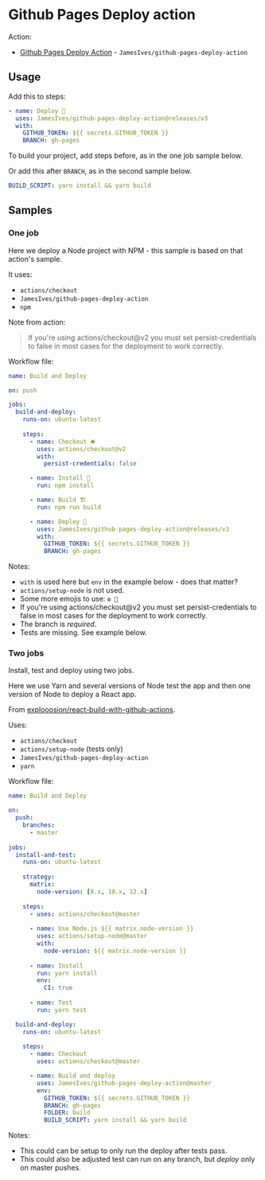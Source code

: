 # Github Pages Deploy action

Action:

- [Github Pages Deploy Action](https://github.com/marketplace/actions/deploy-to-github-pages) - `JamesIves/github-pages-deploy-action`


## Usage

Add this to steps:

```yaml
- name: Deploy 🚀
  uses: JamesIves/github-pages-deploy-action@releases/v3
  with:
    GITHUB_TOKEN: ${{ secrets.GITHUB_TOKEN }}
    BRANCH: gh-pages
```

To build your project, add steps before, as in the one job sample below.

Or add this after `BRANCH`, as in the second sample below.

```yaml
BUILD_SCRIPT: yarn install && yarn build
```


## Samples

### One job

Here we deploy a Node project with NPM - this sample is based on that action's sample.

It uses:

- `actions/checkout`
- `JamesIves/github-pages-deploy-action`
- `npm`

Note from action:

> If you're using actions/checkout@v2 you must set persist-credentials to false in most cases for the deployment to work correctly.

Workflow file:

```yaml
name: Build and Deploy

on: push

jobs:
  build-and-deploy:
    runs-on: ubuntu-latest
    
    steps:
      - name: Checkout 🛎️
        uses: actions/checkout@v2
        with:
          persist-credentials: false

      - name: Install 🔧
        run: npm install

      - name: Build 🏗️
        run: npm run build

      - name: Deploy 🚀
        uses: JamesIves/github-pages-deploy-action@releases/v3
        with:
          GITHUB_TOKEN: ${{ secrets.GITHUB_TOKEN }}
          BRANCH: gh-pages
```

Notes:

- `with` is used here but `env` in the example below - does that matter?
- `actions/setup-node` is not used.
- Some more emojis to use: `⚙️ 🧱`
- If you're using actions/checkout@v2 you must set persist-credentials to false in most cases for the deployment to work correctly.
- The branch is _required_.
- Tests are missing. See example below.


### Two jobs

Install, test and deploy using two jobs.

Here we use Yarn and several versions of Node test the app and then one version of Node to deploy a React app.

From [explooosion/react-build-with-github-actions](https://github.com/explooosion/react-build-with-github-actions).

Uses:

- `actions/checkout`
- `actions/setup-node` (tests only)
- `JamesIves/github-pages-deploy-action`
- `yarn`


Workflow file:

```yaml
name: Build and Deploy

on:
  push:
    branches:
      - master
      
jobs:
  install-and-test:
    runs-on: ubuntu-latest
    
    strategy:
      matrix:
        node-version: [8.x, 10.x, 12.x]
        
    steps:
      - uses: actions/checkout@master
      
      - name: Use Node.js ${{ matrix.node-version }}
        uses: actions/setup-node@master
        with:
          node-version: ${{ matrix.node-version }}
          
      - name: Install
        run: yarn install
        env:
          CI: true
          
      - name: Test
        run: yarn test

  build-and-deploy:
    runs-on: ubuntu-latest
    
    steps:
      - name: Checkout
        uses: actions/checkout@master

      - name: Build and deploy
        uses: JamesIves/github-pages-deploy-action@master
        env:
          GITHUB_TOKEN: ${{ secrets.GITHUB_TOKEN }}
          BRANCH: gh-pages
          FOLDER: build
          BUILD_SCRIPT: yarn install && yarn build
```


Notes:

- This could can be setup to only run the deploy after tests pass.
- This could also be adjusted test can run on any branch, but _deploy_ only on master pushes.
